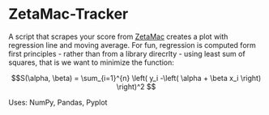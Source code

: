 # ZetaMac-Tracker
A script that scrapes your score from [ZetaMac](https://arithmetic.zetamac.com/) creates a plot with regression line and moving average.
For fun, regression is computed form first principles - rather than from a library direcrlty - using least sum of squares, that is we want to minimize the function:

```math
S(\alpha, \beta) = \sum_{i=1}^{n} \left( y_i -\left( \alpha + \beta x_i \right) \right)^2 
```

Uses: NumPy, Pandas, Pyplot

